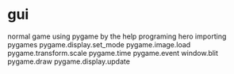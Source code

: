 # gui
normal game  using pygame by the help programing hero
importing pygames 
pygame.display.set_mode
pygame.image.load
pygame.transform.scale
pygame.time
 pygame.event
  window.blit
  pygame.draw
   pygame.display.update
